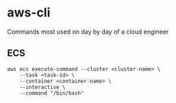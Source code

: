 # aws-cli
Commands most used on day by day of a cloud engineer
## ECS

```
aws ecs execute-command --cluster <cluster-name> \
    --task <task-id> \
    --container <container-name> \
    --interactive \
    --command "/bin/bash"
```
